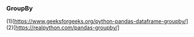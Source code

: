 
### GroupBy
(1)[https://www.geeksforgeeks.org/python-pandas-dataframe-groupby/] <br>
(2)[https://realpython.com/pandas-groupby/]
